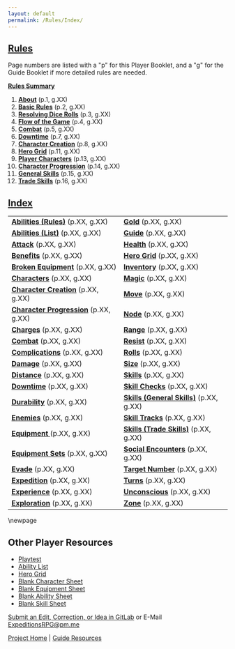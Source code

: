 ```yaml
---
layout: default
permalink: /Rules/Index/
---
```

## [Rules](#rules)
Page numbers are listed with a "p" for this Player Booklet, and a "g" for the Guide Booklet if more detailed rules are needed.

**[Rules Summary]({{site.baseurl}}/Rules/Summary/#summary)**

1. **[About]({{site.baseurl}}/Rules/1/#about-expeditions)** (p.1, g.XX)
2. **[Basic Rules]({{site.baseurl}}/Rules/2/#basic-rules)** (p.2, g.XX)
3. **[Resolving Dice Rolls]({{site.baseurl}}/Rules/3/#resolving-dice-rolls)** (p.3, g.XX)
4. **[Flow of the Game]({{site.baseurl}}/Rules/4/#flow-of-the-game)** (p.4, g.XX)
5. **[Combat]({{site.baseurl}}/Rules/5/#combat)** (p.5, g.XX)
6. **[Downtime]({{site.baseurl}}/Rules/6/#downtime)** (p.7, g.XX)
7. **[Character Creation]({{site.baseurl}}/Rules/7/#character-creation)** (p.8, g.XX)
8. **[Hero Grid]({{site.baseurl}}/Rules/8/#hero-grid)** (p.11, g.XX)
9. **[Player Characters]({{site.baseurl}}/Rules/9/#player-characters)** (p.13, g.XX)
10. **[Character Progression]({{site.baseurl}}/Rules/10/#character-progression)** (p.14, g.XX)
11. **[General Skills]({{site.baseurl}}/Rules/11/#general-skills)** (p.15, g.XX)
12. **[Trade Skills]({{site.baseurl}}/Rules/12/#tradeskills)** (p.16, g.XX)

## [Index](#index)

|                                                                                                           |                                                                                        |
| :-------------------------------------------------------------------------------------------------------- | :------------------------------------------------------------------------------------- |
| **[Abilities (Rules)]({{site.baseurl}}/Rules/9/#abilities)** (p.XX, g.XX)                                 | **[Gold]({{site.baseurl}}/Rules/10/#managing-equipment)** (p.XX, g.XX)                 |
| **[Abilities (List)]({{site.baseurl}}/PlayerResources/Abilities/AbilityList/#ability-list)** (p.XX, g.XX) | **[Guide]({{site.baseurl}}/Rules/2/)** (p.XX, g.XX)                                    |
| **[Attack]({{site.baseurl}}/Rules/5/#attacking)** (p.XX, g.XX)                                            | **[Health]({{site.baseurl}}/Rules/9/#player-characters)** (p.XX, g.XX)                 |
| **[Benefits]({{site.baseurl}}/Rules/0/#missing-rule)** (p.XX, g.XX)                                       | **[Hero Grid]({{site.baseurl}}/Rules/8/#hero-grid)** (p.XX, g.XX)                      |
| **[Broken Equipment]({{site.baseurl}}/Rules/0/#missing-rule)** (p.XX, g.XX)                               | **[Inventory]({{site.baseurl}}/Rules/10/#managing-equipment)** (p.XX, g.XX)            |
| **[Characters]({{site.baseurl}}/Rules/9/#player-characters)** (p.XX, g.XX)                                | **[Magic]({{site.baseurl}}/Rules/9/#player-characters)** (p.XX, g.XX)                  |
| **[Character Creation]({{site.baseurl}}/Rules/7/#character-creation)** (p.XX, g.XX)                       | **[Move]({{site.baseurl}}/Rules/5/#zoned-combat)** (p.XX, g.XX)                        |
| **[Character Progression]({{site.baseurl}}/Rules/10/#character-progression)** (p.XX, g.XX)                | **[Node]({{site.baseurl}}/Rules/8/#hero-grid)** (p.XX, g.XX)                           |
| **[Charges]({{site.baseurl}}/Rules/9/#abilities)** (p.XX, g.XX)                                           | **[Range]({{site.baseurl}}/Rules/5/#zoned-combat)** (p.XX, g.XX)                       |
| **[Combat]({{site.baseurl}}/Rules/5/#combat)** (p.XX, g.XX)                                               | **[Resist]({{site.baseurl}}/Rules/9/#skills)** (p.XX, g.XX)                            |
| **[Complications]({{site.baseurl}}/Rules/3/#resolving-dice-rolls)** (p.XX, g.XX)                          | **[Rolls]({{site.baseurl}}/Rules/3/#resolving-dice-rolls)** (p.XX, g.XX)               |
| **[Damage]({{site.baseurl}}/Rules/5/#taking-damage)** (p.XX, g.XX)                                        | **[Size]({{site.baseurl}}/Rules/7/#size)** (p.XX, g.XX)                                |
| **[Distance]({{site.baseurl}}/Rules/5/#zoned-combat)** (p.XX, g.XX)                                       | **[Skills]({{site.baseurl}}/Rules/9/#skills)** (p.XX, g.XX)                            |
| **[Downtime]({{site.baseurl}}/Rules/6/#downtime)** (p.XX, g.XX)                                           | **[Skill Checks]({{site.baseurl}}/Rules/3/#resolving-dice-rolls)** (p.XX, g.XX)        |
| **[Durability]({{site.baseurl}}/Rules/9/#equipment)** (p.XX, g.XX)                                        | **[Skills (General Skills)]({{site.baseurl}}/Rules/11/#general-skills)** (p.XX, g.XX)  |
| **[Enemies]({{site.baseurl}}/Rules/5/#enemy-turn)** (p.XX, g.XX)                                          | **[Skill Tracks]({{site.baseurl}}/Rules/9/#skills)** (p.XX, g.XX)                      |
| **[Equipment ]({{site.baseurl}}/Rules/9/#equipment)** (p.XX, g.XX)                                        | **[Skills (Trade Skills)]({{site.baseurl}}/Rules/12/#tradeskills)** (p.XX, g.XX)       |
| **[Equipment Sets]({{site.baseurl}}/Rules/7/#equipment-sets)** (p.XX, g.XX)                               | **[Social Encounters]({{site.baseurl}}/Rules/4/#social-and-exploration)** (p.XX, g.XX) |
| **[Evade]({{site.baseurl}}/Rules/9/#skills)** (p.XX, g.XX)                                                | **[Target Number]({{site.baseurl}}/Rules/3/#resolving-dice-rolls)** (p.XX, g.XX)       |
| **[Expedition]({{site.baseurl}}/Rules/4/#expedition)** (p.XX, g.XX)                                       | **[Turns]({{site.baseurl}}/Rules/5/#turn-order)** (p.XX, g.XX)                         |
| **[Experience]({{site.baseurl}}/Rules/10/#gaining-experience)** (p.XX, g.XX)                              | **[Unconscious]({{site.baseurl}}/Rules/0/#missing-rule)** (p.XX, g.XX)                 |
| **[Exploration]({{site.baseurl}}/Rules/4/#social-and-exploration)** (p.XX, g.XX)                          | **[Zone]({{site.baseurl}}/Rules/5/#zoned-combat)** (p.XX, g.XX)                        |

\newpage

## Other Player Resources
- [Playtest]({{site.baseurl}}/Playtest/Index/)
- [Ability List]({{site.baseurl}}/PlayerResources/Abilities/AbilityList/#ability-list)
- [Hero Grid](https://raw.githubusercontent.com/SmashXanadu/Expeditions/refs/heads/main/images/HeroGridSheet.png)
- [Blank Character Sheet](https://raw.githubusercontent.com/SmashXanadu/Expeditions/refs/heads/main/images/CharacterSheet.png)
- [Blank Equipment Sheet](https://raw.githubusercontent.com/SmashXanadu/Expeditions/refs/heads/main/images/EquipmentSheet.png)
- [Blank Ability Sheet](https://raw.githubusercontent.com/SmashXanadu/Expeditions/refs/heads/main/images/AbilitySheet.png)
- [Blank Skill Sheet](https://raw.githubusercontent.com/SmashXanadu/Expeditions/refs/heads/main/images/SkillSheet.png)


[Submit an Edit, Correction, or Idea in GitLab](https://github.com/SmashXanadu/Expeditions/issues/new) or E-Mail ExpeditionsRPG@pm.me

[Project Home]({{site.baseurl}}) | [Guide Resources]({{site.baseurl}}/GuideResources/Index/)